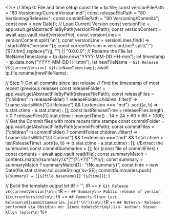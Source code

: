 <%*
// Step 0: File and time setup
const file = tp.file;
const versionFilePath = "80 Versioning/CurrentVersion.md";
const releaseFilePath = "80 Versioning/Releases";
const commitFilePath = "80 Versioning/Commits";
const now = new Date();
// Load Current Version
const versionFile = app.vault.getAbstractFileByPath(versionFilePath);
const versionContent = await app.vault.read(versionFile);
const versionLines = versionContent.split("\n");
const versionLine = versionLines.find(l => l.startsWith("version:"));
const currentVersion = versionLine?.split(":")[1]?.trim().replace(/"/g, "") || "0.0.0.0";
// Rename the File
let fileNameTimestamp = tp.date.now("YYYY-MM-DD HH-mm");
let timestamp = tp.date.now("YYYY-MM-DD HH:mm");
let newFileName = `Git Release V${currentVersion} ${fileNameTimestamp}`;
await tp.file.rename(newFileName);


// Step 1: Get all commits since last release
// Find the timestamp of most recent (previous release)
const releaseFolder = app.vault.getAbstractFileByPath(releaseFilePath);
const releaseFiles = ("children" in releaseFolder) ? releaseFolder.children
  .filter(f => f.name.startsWith("Git Release") && f.extension === "md")
  .sort((a, b) => b.stat.ctime - a.stat.ctime) : [];
const lastReleaseTime = releaseFiles.length > 0 ? releaseFiles[0].stat.ctime : now.getTime() - 14 * 24 * 60 * 60 * 1000;
// Get the Commit files with more recent time stamps
const commitFolder = app.vault.getAbstractFileByPath(commitFilePath);
const commitFiles = ("children" in commitFolder) ? commitFolder.children
  .filter(f => f.name.startsWith("Git Commit") && f.extension === "md" && f.stat.ctime > lastReleaseTime)
  .sort((a, b) => b.stat.ctime - a.stat.ctime) : [];
//Extract the summaries
const commitSummaries = [];
for (const file of commitFiles) {
  const contents = await app.vault.read(file);
  const summaryMatch = contents.match(/summary:\s*["']?(.*?)["']?\n/);
  const summary = summaryMatch ? summaryMatch[1] : "(No summary)";
  const time = new Date(file.stat.ctime).toLocaleString('sv-SE);
  commitSummaries.push(`- ${summary} → [[${file.basename}]] (${time})`);
}

// Build the template output
let tR = '';
tR += `# Git Release v${currentVersion}\n\n`;
tR += `## Summary\n> Public release of version ${currentVersion}\n\n`;
tR += `## Commits Since Last Release\n${commitSummaries.join("\n")}\n\n`;
tR += `## Notes\n- Release performed via Obsidian on: ${now.toDateString()}\n- Author: Steven Allyn Taylor\n`;
%>
